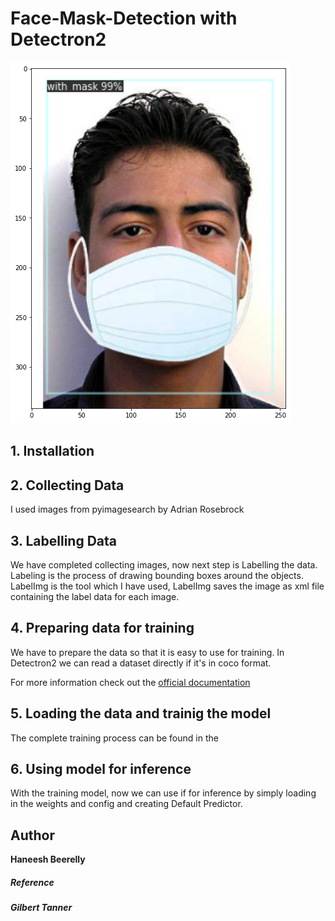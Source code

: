# Face-Mask-Detection with Detectron2
![detection example](image/image1.png)

## 1. Installation

## 2. Collecting Data

I used images from pyimagesearch by Adrian Rosebrock

## 3. Labelling Data
We have completed collecting images, now next step is Labelling the data. Labeling is the process of drawing bounding boxes around the objects.
LabelImg is the tool which I have used, LabelImg saves the image as xml file containing the label data for each image.

## 4. Preparing data for training
We have to prepare the data so that it is easy to use for training.
In Detectron2 we can read a dataset directly if it's in coco format.

For more information check out the [official documentation](https://detectron2.readthedocs.io/tutorials/datasets.html#register-a-dataset)

## 5. Loading the data and trainig the model
The complete training process can be found in the []()

## 6. Using model for inference
With the training model, now we can use if for inference by simply loading in the weights and config and creating Default Predictor.

## Author 
  **Haneesh Beerelly**
##### Reference
  ***Gilbert Tanner***
